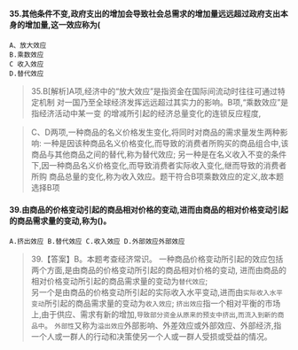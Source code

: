 #### 35.其他条件不变,政府支出的增加会导致社会总需求的增加量远远超过政府支出本身的增加量,这一效应称为(
    A、放大效应
    B.乘数效应
    C 收入效应
    D.替代效应
>   35.B[解析]A项,经济中的“放大效应”是指资金在国际间流动时往往可通过特定机制
    对一国乃至全球经济发挥远远超过其实力的影响。B项,“乘数效应”是指经济活动中某一变
    的增减所引起的经济总量变化的连锁反应程度,
    
>   C、D两项,一种商品的名义价格发生变化,将同时对商品的需求量发生两种影响:
一种是因该种商品名义价格变化,而导致的消费者所购买的商品组合中,该商品与其他商品之间的替代,称为替代效应;
另一种是在名义收入不变的条件下,因一种商品名义价格变化,而导致消费者实际收入变化,继而导致的消费者所购
商品总量的变化,称为收入效应。题干符合B项乘数效应的定义,故本题选择B项

#### 39.由商品的价格变动引起的商品相对价格的变动,进而由商品的相对价格变动引起的商品需求量的变动,称为()。
    A.挤出效应 B.替代效应 C.收入效应 D.外部效应外部效应
>   39.【答案】B。本题考查经济常识。
一种商品价格变动所引起的效应包括两个方面,是由商品的价格变动所引起的商品相对价格的变动,
进而由商品的相对价格变动所引起的商品需求量的变动为`替代效应`;       
另一个是由商品的价格变动所引起的实际收入水平变动,进而由`实际收入水平变动`所引起的商品需求量的变动为`收入效应`;
`挤出效应`指一个相对平衡的市场上,由于供应、需求有新的增加,`导致部分资金从原来的预支中挤出`,`而流入到新的商品中`。
`外部性`又称为`溢出效应`外部影响、外差效应或外部效应、外部经济,指一个人或一群人的行动和决策使另一个人或一群人受损或受益的情况。

















    